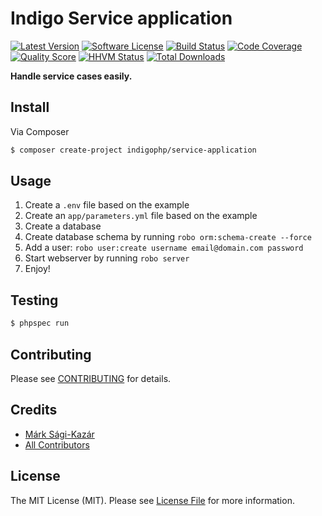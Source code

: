 # Indigo Service application

[![Latest Version](https://img.shields.io/github/release/indigophp/service-application.svg?style=flat-square)](https://github.com/indigophp/service-application/releases)
[![Software License](https://img.shields.io/badge/license-MIT-brightgreen.svg?style=flat-square)](LICENSE)
[![Build Status](https://img.shields.io/travis/indigophp/service-application.svg?style=flat-square)](https://travis-ci.org/indigophp/service-application)
[![Code Coverage](https://img.shields.io/scrutinizer/coverage/g/indigophp/service-application.svg?style=flat-square)](https://scrutinizer-ci.com/g/indigophp/service-application)
[![Quality Score](https://img.shields.io/scrutinizer/g/indigophp/service-application.svg?style=flat-square)](https://scrutinizer-ci.com/g/indigophp/service-application)
[![HHVM Status](https://img.shields.io/hhvm/indigophp/service-application.svg?style=flat-square)](http://hhvm.h4cc.de/package/indigophp/service-application)
[![Total Downloads](https://img.shields.io/packagist/dt/indigophp/service-application.svg?style=flat-square)](https://packagist.org/packages/indigophp/service-application)

**Handle service cases easily.**


## Install

Via Composer

``` bash
$ composer create-project indigophp/service-application
```


## Usage

1. Create a `.env` file based on the example
2. Create an `app/parameters.yml` file based on the example
3. Create a database
4. Create database schema by running `robo orm:schema-create --force`
5. Add a user: `robo user:create username email@domain.com password`
6. Start webserver by running `robo server`
7. Enjoy!

## Testing

``` bash
$ phpspec run
```


## Contributing

Please see [CONTRIBUTING](CONTRIBUTING.md) for details.


## Credits

- [Márk Sági-Kazár](https://github.com/sagikazarmark)
- [All Contributors](https://github.com/indigophp/service-application/contributors)


## License

The MIT License (MIT). Please see [License File](LICENSE) for more information.
